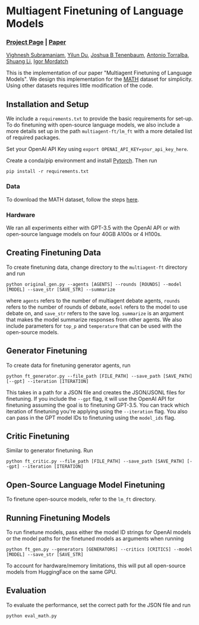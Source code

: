 # Multiagent Finetuning of Language Models
### [Project Page]() | [Paper]()

[Vighnesh Subramaniam](https://vsubramaniam851.github.io/),
[Yilun Du](https://yilundu.github.io/),
[Joshua B Tenenbaum](https://scholar.google.com/citations?user=rRJ9wTJMUB8C&hl=en),
[Antonio Torralba](https://groups.csail.mit.edu/vision/torralbalab/),
[Shuang Li](https://people.csail.mit.edu/lishuang/),
[Igor Mordatch](https://scholar.google.com/citations?user=Vzr1RukAAAAJ&hl=en)

This is the implementation of our paper "Multiagent Finetuning of Language Models". We design this implementation for the [MATH](https://arxiv.org/pdf/2103.03874) dataset for simplicity. Using other datasets requires little modification of the code.

## Installation and Setup
We include a `requirements.txt` to provide the basic requirements for set-up. To do finetuning with open-source language models, we also include a more details set up in the path `multiagent-ft/lm_ft` with a more detailed list of required packages.

Set your OpenAI API Key using `export OPENAI_API_KEY=your_api_key_here`.

Create a conda/pip environment and install [Pytorch](https://pytorch.org/).
Then run
```
pip install -r requirements.txt
```

### Data
To download the MATH dataset, follow the steps [here](https://github.com/hendrycks/math/).

### Hardware
We ran all experiments either with GPT-3.5 with the OpenAI API or with open-source language models on four 40GB A100s or 4 H100s. 

## Creating Finetuning Data
To create finetuning data, change directory to the `multiagent-ft` directory and run
```
python original_gen.py --agents [AGENTS] --rounds [ROUNDS] --model [MODEL] --save_str [SAVE_STR] --summarize
```
where `agents` refers to the number of multiagent debate agents, `rounds` refers to the number of rounds of debate, `model` refers to the model to use debate on, and `save_str` refers to the save log. `summarize` is an argument that makes the model summarize responses from other agents. We also include parameters for `top_p` and `temperature` that can be used with the open-source models.

## Generator Finetuning
To create data for finetuning generator agents, run 
```
python ft_generator.py --file_path [FILE_PATH] --save_path [SAVE_PATH] [--gpt] --iteration [ITERATION]
```

This takes in a path for a JSON file and creates the JSON/JSONL files for finetuning. If you include the `--gpt` flag, it will use the OpenAI API for finetuning assuming the goal is to finetuning GPT-3.5. You can track which iteration of finetuning you're applying using the `--iteration` flag. You also can pass in the GPT model IDs to finetuning using the `model_ids` flag.

## Critic Finetuning
Similar to generator finetuning. Run
```
python ft_critic.py --file_path [FILE_PATH] --save_path [SAVE_PATH] [--gpt] --iteration [ITERATION]
```

## Open-Source Language Model Finetuning
To finetune open-source models, refer to the `lm_ft` directory.

## Running Finetuning Models
To run finetune models, pass either the model ID strings for OpenAI models or the model paths for the finetuned models as arguments when running
```
python ft_gen.py --generators [GENERATORS] --critics [CRITICS] --model [MODEL] --save_str [SAVE_STR]
```

To account for hardware/memory limitations, this will put all open-source models from HuggingFace on the same GPU. 

## Evaluation
To evaluate the performance, set the correct path for the JSON file and run
```
python eval_math.py
```
